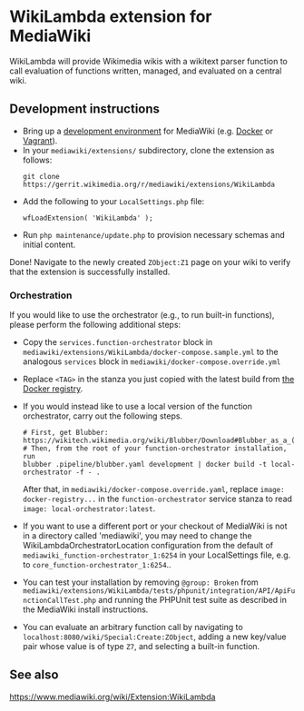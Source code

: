 # WikiLambda extension for MediaWiki

WikiLambda will provide Wikimedia wikis with a wikitext parser function to call evaluation of functions written, managed, and evaluated on a central wiki.

## Development instructions

* Bring up a [development environment](https://www.mediawiki.org/wiki/How_to_become_a_MediaWiki_hacker) for MediaWiki (e.g. [Docker](https://www.mediawiki.org/wiki/MediaWiki-Docker) or [Vagrant](https://www.mediawiki.org/wiki/MediaWiki-Vagrant)).
* In your `mediawiki/extensions/` subdirectory, clone the extension as follows:
  ```
  git clone https://gerrit.wikimedia.org/r/mediawiki/extensions/WikiLambda
  ```
* Add the following to your `LocalSettings.php` file:
  ```
  wfLoadExtension( 'WikiLambda' );
  ```
* Run `php maintenance/update.php` to provision necessary schemas and initial content.

Done! Navigate to the newly created `ZObject:Z1` page on your wiki to verify that the extension is successfully installed.

### Orchestration

If you would like to use the orchestrator (e.g., to run built-in functions), please perform the following additional steps:

* Copy the `services.function-orchestrator` block in `mediawiki/extensions/WikiLambda/docker-compose.sample.yml` to the analogous `services` block in `mediawiki/docker-compose.override.yml`
* Replace `<TAG>` in the stanza you just copied with the latest build from [the Docker registry](https://docker-registry.wikimedia.org/wikimedia/mediawiki-services-function-orchestrator/tags/).
* If you would instead like to use a local version of the function orchestrator, carry out the following steps.

  ```
  # First, get Blubber: https://wikitech.wikimedia.org/wiki/Blubber/Download#Blubber_as_a_(micro)Service
  # Then, from the root of your function-orchestrator installation, run
  blubber .pipeline/blubber.yaml development | docker build -t local-orchestrator -f - .
  ```

  After that, in `mediawiki/docker-compose.override.yaml`, replace `image: docker-registry...` in the `function-orchestrator` service stanza to read `image: local-orchestrator:latest`.

* If you want to use a different port or your checkout of MediaWiki is not in a directory called 'mediawiki', you may need to change the WikiLambdaOrchestratorLocation configuration from the default of `mediawiki_function-orchestrator_1:6254` in your LocalSettings file, e.g. to `core_function-orchestrator_1:6254`..
* You can test your installation by removing `@group: Broken` from `mediawiki/extensions/WikiLambda/tests/phpunit/integration/API/ApiFunctionCallTest.php` and running the PHPUnit test suite as described in the MediaWiki install instructions.
* You can evaluate an arbitrary function call by navigating to `localhost:8080/wiki/Special:Create:ZObject`, adding a new key/value pair whose value is of type `Z7`, and selecting a built-in function.

## See also

<https://www.mediawiki.org/wiki/Extension:WikiLambda>
